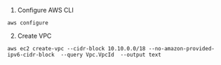 1. Configure AWS CLI

`aws configure`

2. Create VPC

`aws ec2 create-vpc --cidr-block 10.10.0.0/18 --no-amazon-provided-ipv6-cidr-block  --query Vpc.VpcId  --output text`